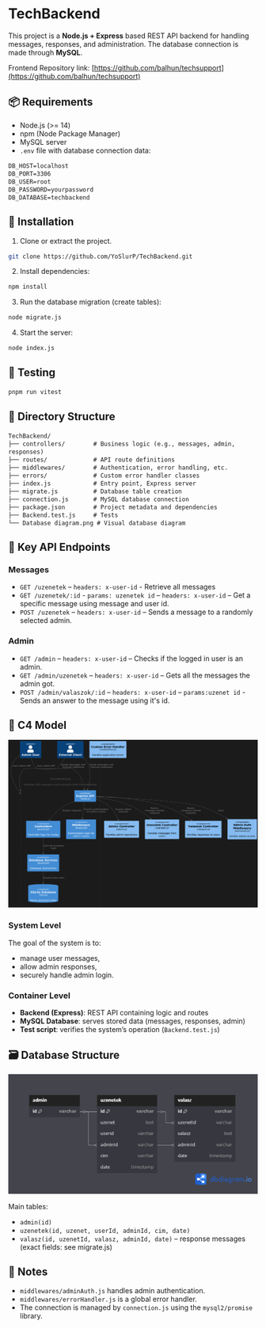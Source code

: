 # TechBackend

This project is a **Node.js + Express** based REST API backend for handling messages, responses, and administration. The database connection is made through **MySQL**.

Frontend Repository link: [https://github.com/balhun/techsupport](https://github.com/balhun/techsupport)

## 📦 Requirements

- Node.js (>= 14)
- npm (Node Package Manager)
- MySQL server
- `.env` file with database connection data:

```
DB_HOST=localhost
DB_PORT=3306
DB_USER=root
DB_PASSWORD=yourpassword
DB_DATABASE=techbackend
```

## 🚀 Installation

1. Clone or extract the project.

```bash
git clone https://github.com/YoSlurP/TechBackend.git
```

2. Install dependencies:

```bash
npm install
```

3. Run the database migration (create tables):

```bash
node migrate.js
```

4. Start the server:

```bash
node index.js
```

## 🧪 Testing

```bash
pnpm run vitest
```

## 📁 Directory Structure

```
TechBackend/
├── controllers/        # Business logic (e.g., messages, admin, responses)
├── routes/             # API route definitions
├── middlewares/        # Authentication, error handling, etc.
├── errors/             # Custom error handler classes
├── index.js            # Entry point, Express server
├── migrate.js          # Database table creation
├── connection.js       # MySQL database connection
├── package.json        # Project metadata and dependencies
├── Backend.test.js     # Tests
└── Database diagram.png # Visual database diagram
```

## 🔌 Key API Endpoints

### Messages

- `GET /uzenetek` – `headers: x-user-id` - Retrieve all messages
- `GET /uzenetek/:id` - `params: uzenetek id` – `headers: x-user-id` – Get a specific message using message and user id.
- `POST /uzenetek` – `headers: x-user-id` – Sends a message to a randomly selected admin.

### Admin

- `GET /admin` – `headers: x-user-id` – Checks if the logged in user is an admin.
- `GET /admin/uzenetek` – `headers: x-user-id` – Gets all the messages the admin got.
- `POST /admin/valaszok/:id` – `headers: x-user-id` – `params:uzenet id` - Sends an answer to the message using it's id.


## 🧭 C4 Model

![C4 model](https://github.com/YoSlurP/TechBackend/blob/main/C4model.png)

### System Level

The goal of the system is to:

- manage user messages,
- allow admin responses,
- securely handle admin login.

### Container Level

- **Backend (Express)**: REST API containing logic and routes
- **MySQL Database**: serves stored data (messages, responses, admin)
- **Test script**: verifies the system’s operation (`Backend.test.js`)

## 🗃️ Database Structure

![Database diagram](https://github.com/YoSlurP/TechBackend/blob/main/Database%20diagram.png)

Main tables:

- `admin(id)`
- `uzenetek(id, uzenet, userId, adminId, cim, date)`
- `valasz(id, uzenetId, valasz, adminId, date)` – response messages (exact fields: see migrate.js)

## 📌 Notes

- `middlewares/adminAuth.js` handles admin authentication.
- `middlewares/errorHandler.js` is a global error handler.
- The connection is managed by `connection.js` using the `mysql2/promise` library.
